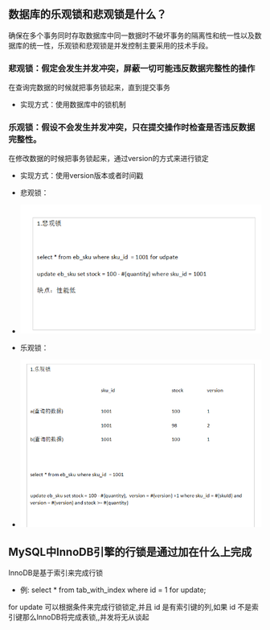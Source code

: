 ## 数据库的乐观锁和悲观锁是什么？
确保在多个事务同时存取数据库中同一数据时不破坏事务的隔离性和统一性以及数据库的统一性，乐观锁和悲观锁是并发控制主要采用的技术手段。
### 悲观锁：假定会发生并发冲突，屏蔽一切可能违反数据完整性的操作
在查询完数据的时候就把事务锁起来，直到提交事务
- 实现方式：使用数据库中的锁机制
### 乐观锁：假设不会发生并发冲突，只在提交操作时检查是否违反数据完整性。
在修改数据的时候把事务锁起来，通过version的方式来进行锁定
- 实现方式：使用version版本或者时间戳

- 悲观锁：
- ![alt text](image.png)
- 乐观锁：
- ![alt text](image-1.png)

## MySQL中InnoDB引擎的行锁是通过加在什么上完成
InnoDB是基于索引来完成行锁
- 例: select * from tab_with_index where id = 1 for update;  

for update 可以根据条件来完成行锁锁定,并且 id 是有索引键的列,如果 id 不是索引键那么InnoDB将完成表锁,,并发将无从谈起
